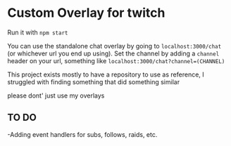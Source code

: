# Custom Overlay for twitch

Run it with `npm start`

You can use the standalone chat overlay by going to `localhost:3000/chat` (or whichever url you end up using).
Set the channel by adding a `channel` header on your url, something like `localhost:3000/chat?channel=(CHANNEL)`

This project exists mostly to have a repository to use as reference, I struggled with finding something that did something similar

please dont' just use my overlays

## TO DO

-Adding event handlers for subs, follows, raids, etc.